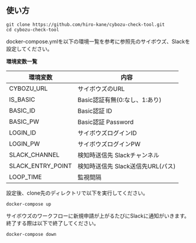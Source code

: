 ## 使い方

```
git clone https://github.com/hiro-kane/cybozu-check-tool.git
cd cybozu-check-tool
```

docker-compose.ymlを以下の環境一覧を参考に参照先のサイボウズ、Slackを設定してください。

**環境変数一覧**

|環境変数|内容|
|---|---|
|CYBOZU_URL|サイボウズのURL|
|IS_BASIC|Basic認証有無(0:なし、1:あり)|
|BASIC_ID|Basic認証 ID|
|BASIC_PW|Basic認証 Password|
|LOGIN_ID|サイボウズログインID|
|LOGIN_PW|サイボウズログインPW|
|SLACK_CHANNEL|検知時送信先 Slackチャンネル|
|SLACK_ENTRY_POINT|検知時送信先 Slack送信先URL(パス)|
|LOOP_TIME|監視間隔|

設定後、clone先のディレクトリで以下を実行してください。

```
docker-compose up
```

サイボウズのワークフローに新規申請が上がるたびにSlackに通知がいきます。  
終了する際は以下で終了してください。

```
docker-compose down
```
